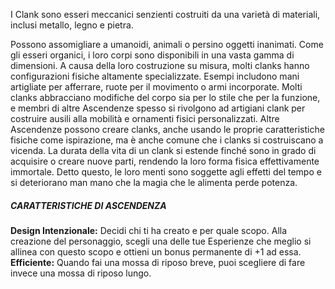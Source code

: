 I Clank sono esseri meccanici senzienti costruiti da una varietà di materiali, inclusi metallo, legno e pietra. 

Possono assomigliare a umanoidi, animali o persino oggetti inanimati. Come gli esseri organici, i loro corpi sono disponibili in una vasta gamma di dimensioni. A causa della loro costruzione su misura, molti clanks hanno configurazioni fisiche altamente specializzate. Esempi includono mani artigliate per afferrare, ruote per il movimento o armi incorporate. Molti clanks abbracciano modifiche del corpo sia per lo stile che per la funzione, e membri di altre Ascendenze spesso si rivolgono ad artigiani clank per costruire ausili alla mobilità e ornamenti fisici personalizzati. Altre Ascendenze possono creare clanks, anche usando le proprie caratteristiche fisiche come ispirazione, ma è anche comune che i clanks si costruiscano a vicenda. La durata della vita di un clank si estende finché sono in grado di acquisire o creare nuove parti, rendendo la loro forma fisica effettivamente immortale. Detto questo, le loro menti sono soggette agli effetti del tempo e si deteriorano man mano che la magia che le alimenta perde potenza.

##### CARATTERISTICHE DI ASCENDENZA
**Design Intenzionale:** Decidi chi ti ha creato e per quale scopo. Alla creazione del personaggio, scegli una delle tue Esperienze che meglio si allinea con questo scopo e ottieni un bonus permanente di +1 ad essa.  
**Efficiente:** Quando fai una mossa di riposo breve, puoi scegliere di fare invece una mossa di riposo lungo.